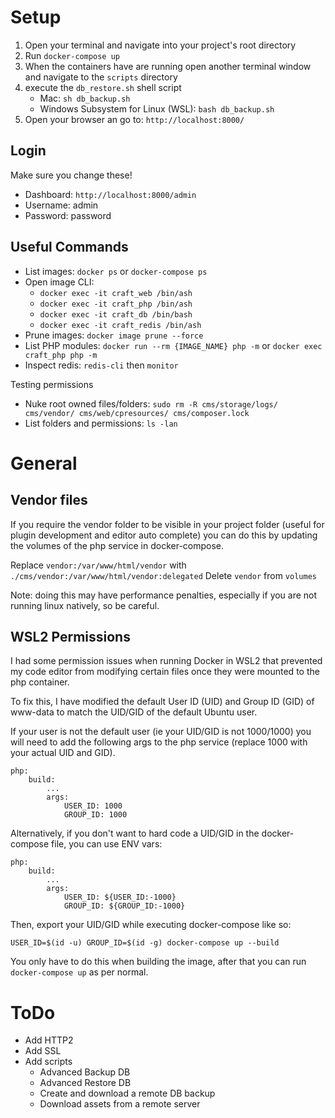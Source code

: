 # Setup
1. Open your terminal and navigate into your project's root directory 
2. Run `docker-compose up`
3. When the containers have are running open another terminal window and navigate to the `scripts` directory
4. execute the `db_restore.sh` shell script
    * Mac: `sh db_backup.sh`
    * Windows Subsystem for Linux (WSL): `bash db_backup.sh`
5. Open your browser an go to: `http://localhost:8000/`

## Login
Make sure you change these!
* Dashboard: `http://localhost:8000/admin`
* Username: admin
* Password: password

## Useful Commands
* List images: `docker ps` or `docker-compose ps`
* Open image CLI: 
    * `docker exec -it craft_web /bin/ash`
    * `docker exec -it craft_php /bin/ash`
    * `docker exec -it craft_db /bin/bash`
    * `docker exec -it craft_redis /bin/ash`
* Prune images: `docker image prune --force`
* List PHP modules: `docker run --rm {IMAGE_NAME} php -m` or `docker exec craft_php php -m`
* Inspect redis: `redis-cli` then `monitor`

Testing permissions
* Nuke root owned files/folders: `sudo rm -R cms/storage/logs/ cms/vendor/ cms/web/cpresources/ cms/composer.lock`
* List folders and permissions: `ls -lan`

# General
## Vendor files
If you require the vendor folder to be visible in your project folder (useful for plugin development and editor auto complete) you can do this by updating the volumes of the php service in docker-compose.

Replace `vendor:/var/www/html/vendor` with `./cms/vendor:/var/www/html/vendor:delegated` 
Delete `vendor` from `volumes`

Note: doing this may have performance penalties, especially if you are not running linux natively, so be careful.

## WSL2 Permissions
I had some permission issues when running Docker in WSL2 that prevented my code editor from modifying certain files once they were mounted to the php container.

To fix this, I have modified the default User ID (UID) and Group ID (GID) of www-data to match the UID/GID of the default Ubuntu user.

If your user is not the default user (ie your UID/GID is not 1000/1000) you will need to add the following args to the php service (replace 1000 with your actual UID and GID).

```
php:
    build:
        ...
        args:
            USER_ID: 1000
            GROUP_ID: 1000
```

Alternatively, if you don't want to hard code a UID/GID in the docker-compose file, you can use ENV vars:

```
php:
    build:
        ...
        args:
            USER_ID: ${USER_ID:-1000}
            GROUP_ID: ${GROUP_ID:-1000}
```

Then, export your UID/GID while executing docker-compose like so: 

`USER_ID=$(id -u) GROUP_ID=$(id -g) docker-compose up --build`

You only have to do this when building the image, after that you can run `docker-compose up` as per normal.

# ToDo
* Add HTTP2
* Add SSL
* Add scripts
    * Advanced Backup DB
    * Advanced Restore DB
    * Create and download a remote DB backup
    * Download assets from a remote server